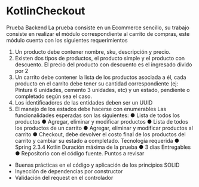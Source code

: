 ﻿# KotlinCheckout

Prueba Backend
La prueba consiste en un Ecommerce sencillo, su trabajo consiste en realizar el módulo
correspondiente al carrito de compras, este módulo cuenta con los siguientes requerimientos
1. Un producto debe contener nombre, sku, descripción y precio.
2. Existen dos tipos de productos, el producto simple y el producto con descuento. El
precio del producto con descuento es el ingresado divido por 2
3. Un carrito debe contener la lista de los productos asociada a él, cada producto en el
carrito debe tener su cantidad correspondiente (ej: Pintura 6 unidades, cemento 3
unidades, etc) y un estado, pendiente o completado según sea el caso.
4. Los identificadores de las entidades deben ser un UUID
5. El manejo de los estados debe hacerse con enumerables
Las funcionalidades esperadas son las siguientes:
● Lista de todos los productos
● Agregar, eliminar y modificar productos
● Lista de todos los productos de un carrito
● Agregar, eliminar y modificar productos al carrito
● Checkout, debe devolver el costo final de los productos del carrito y cambiar su estado a
completado.
Tecnología requerida
● Spring 2.3.4 Kotlin
Duración máxima de la prueba
● 3 días
Entregables
● Repositorio con el código fuente.
Puntos a revisar
- Buenas prácticas en el código y aplicación de los principios SOLID
- Inyección de dependencias por constructor
- Validación del request en el controlador
